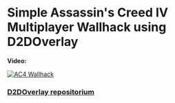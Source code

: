 # Simple Assassin's Creed IV Multiplayer Wallhack using D2DOverlay

<b>Video:</b>

[![AC4 Wallhack](http://img.youtube.com/vi/VTHt2AItOEc/0.jpg)](https://www.youtube.com/watch?v=VTHt2AItOEc "AC4 Wallhack")

### [D2DOverlay repositorium](https://github.com/coltonon/D2DOverlay)
